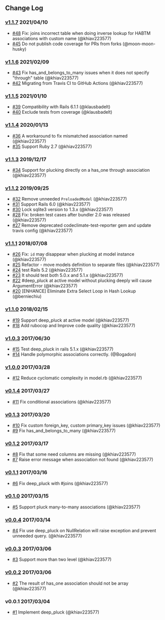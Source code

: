 ## Change Log

### [v1.1.7](https://github.com/khiav223577/deep_pluck/compare/v1.1.6...v1.1.7) 2021/04/10
- [#48](https://github.com/khiav223577/deep_pluck/pull/48) Fix: joins incorrect table when doing inverse lookup for HABTM associations with custom name (@khiav223577)
- [#45](https://github.com/khiav223577/deep_pluck/pull/45) Do not publish code coverage for PRs from forks (@moon-moon-husky)

### [v1.1.6](https://github.com/khiav223577/deep_pluck/compare/v1.1.5...v1.1.6) 2021/02/09
- [#43](https://github.com/khiav223577/deep_pluck/pull/43) Fix has_and_belongs_to_many issues when it does not specify "through" table (@khiav223577)
- [#42](https://github.com/khiav223577/deep_pluck/pull/42) Migrating from Travis CI to GitHub Actions (@khiav223577)

### [v1.1.5](https://github.com/khiav223577/deep_pluck/compare/v1.1.4...v1.1.5) 2021/01/10
- [#39](https://github.com/khiav223577/deep_pluck/pull/39) Compatibility with Rails 6.1.1 (@klausbadelt)
- [#40](https://github.com/khiav223577/deep_pluck/pull/40) Exclude tests from coverage (@klausbadelt)

### [v1.1.4](https://github.com/khiav223577/deep_pluck/compare/v1.1.3...v1.1.4) 2020/01/13
- [#36](https://github.com/khiav223577/deep_pluck/pull/36) A workaround to fix mismatched association named (@khiav223577)
- [#35](https://github.com/khiav223577/deep_pluck/pull/35) Support Ruby 2.7 (@khiav223577)

### [v1.1.3](https://github.com/khiav223577/deep_pluck/compare/v1.1.2...v1.1.3) 2019/12/17
- [#34](https://github.com/khiav223577/deep_pluck/pull/34) Support for plucking directly on a has_one through association (@khiav223577)

### [v1.1.2](https://github.com/khiav223577/deep_pluck/compare/v1.1.1...v1.1.2) 2019/09/25
- [#32](https://github.com/khiav223577/deep_pluck/pull/32) Remove unneeded `PreloadedModel` (@khiav223577)
- [#31](https://github.com/khiav223577/deep_pluck/pull/31) Support Rails 6.0 (@khiav223577)
- [#30](https://github.com/khiav223577/deep_pluck/pull/30) Lock sqlite3 version to 1.3.x (@khiav223577)
- [#28](https://github.com/khiav223577/deep_pluck/pull/28) Fix: broken test cases after bundler 2.0 was released (@khiav223577)
- [#27](https://github.com/khiav223577/deep_pluck/pull/27) Remove deprecated codeclimate-test-reporter gem and update travis config (@khiav223577)

### [v1.1.1](https://github.com/khiav223577/deep_pluck/compare/v1.1.0...v1.1.1) 2018/07/08
- [#26](https://github.com/khiav223577/deep_pluck/pull/26) Fix: `id` may disappear when plucking at model instance (@khiav223577)
- [#25](https://github.com/khiav223577/deep_pluck/pull/25) Refactor - move models definition to separate files (@khiav223577)
- [#24](https://github.com/khiav223577/deep_pluck/pull/24) test Rails 5.2 (@khiav223577)
- [#23](https://github.com/khiav223577/deep_pluck/pull/23) It should test both 5.0.x and 5.1.x (@khiav223577)
- [#22](https://github.com/khiav223577/deep_pluck/pull/22) #deep_pluck at active model without plucking deeply will cause ArgumentError (@khiav223577)
- [#20](https://github.com/khiav223577/deep_pluck/pull/20) [ENHANCE] Eliminate Extra Select Loop in Hash Lookup (@berniechiu)

### [v1.1.0](https://github.com/khiav223577/deep_pluck/compare/v1.0.3...v1.1.0) 2018/02/15
- [#19](https://github.com/khiav223577/deep_pluck/pull/19) Support deep_pluck at active model (@khiav223577)
- [#18](https://github.com/khiav223577/deep_pluck/pull/18) Add rubocop and Improve code quality (@khiav223577)

### [v1.0.3](https://github.com/khiav223577/deep_pluck/compare/v1.0.2...v1.0.3) 2017/06/30
- [#15](https://github.com/khiav223577/deep_pluck/pull/15) Test deep_pluck in rails 5.1.x (@khiav223577)
- [#14](https://github.com/khiav223577/deep_pluck/pull/14) Handle polymorphic associations correctly. (@Bogadon)

### [v1.0.0](https://github.com/khiav223577/deep_pluck/compare/v0.1.4...v1.0.0) 2017/03/28
- [#12](https://github.com/khiav223577/deep_pluck/pull/12) Reduce cyclomatic complexity in model.rb (@khiav223577)

### [v0.1.4](https://github.com/khiav223577/deep_pluck/compare/v0.1.3...v0.1.4) 2017/03/27
- [#11](https://github.com/khiav223577/deep_pluck/pull/11) Fix conditional associations (@khiav223577)

### [v0.1.3](https://github.com/khiav223577/deep_pluck/compare/v0.1.2...v0.1.3) 2017/03/20
- [#10](https://github.com/khiav223577/deep_pluck/pull/10) Fix custom foreign_key, custom primary_key issues (@khiav223577)
- [#9](https://github.com/khiav223577/deep_pluck/pull/9) Fix has_and_belongs_to_many (@khiav223577)

### [v0.1.2](https://github.com/khiav223577/deep_pluck/compare/v0.1.1...v0.1.2) 2017/03/17
- [#8](https://github.com/khiav223577/deep_pluck/pull/8) Fix that some need columns are missing (@khiav223577)
- [#7](https://github.com/khiav223577/deep_pluck/pull/7) Raise error message when association not found (@khiav223577)

### [v0.1.1](https://github.com/khiav223577/deep_pluck/compare/v0.1.0...v0.1.1) 2017/03/16
- [#6](https://github.com/khiav223577/deep_pluck/pull/6) Fix deep_pluck with #joins (@khiav223577)

### [v0.1.0](https://github.com/khiav223577/deep_pluck/compare/v0.0.4...v0.1.0) 2017/03/15
- [#5](https://github.com/khiav223577/deep_pluck/pull/5) Support pluck many-to-many associations (@khiav223577)

### [v0.0.4](https://github.com/khiav223577/deep_pluck/compare/v0.0.3...v0.0.4) 2017/03/14
- [#4](https://github.com/khiav223577/deep_pluck/pull/4) Fix use deep_pluck on NullRelation will raise exception and prevent unneeded query. (@khiav223577)

### [v0.0.3](https://github.com/khiav223577/deep_pluck/compare/v0.0.2...v0.0.3) 2017/03/06
- [#3](https://github.com/khiav223577/deep_pluck/pull/3) Support more than two level (@khiav223577)

### [v0.0.2](https://github.com/khiav223577/deep_pluck/compare/v0.0.1...v0.0.2) 2017/03/06
- [#2](https://github.com/khiav223577/deep_pluck/pull/2) The result of has_one association should not be array (@khiav223577)

### v0.0.1 2017/03/04
- [#1](https://github.com/khiav223577/deep_pluck/pull/1) Implement deep_pluck (@khiav223577)
